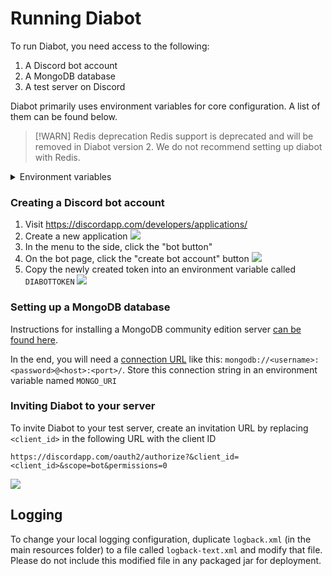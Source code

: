 # Running Diabot

To run Diabot, you need access to the following: 
1. A Discord bot account
2. A MongoDB database
3. A test server on Discord

Diabot primarily uses environment variables for core configuration. A list of them can be found below.

> [!WARN] Redis deprecation
> Redis support is deprecated and will be removed in Diabot version 2. We do not recommend setting up diabot with Redis.

<details>
<summary>Environment variables</summary>
  
| Environment variable            | Default        | Required | Description                                                                                                                                                                  |
|---------------------------------|----------------|----------|------------------------------------------------------------------------------------------------------------------------------------------------------------------------------|
| DIABOTTOKEN                     | N/A            | Yes      | Discord bot token.                                                                                                                                                           |
| MONGO_URI                       | N/A            | Yes      | [MongoDB connection string](https://docs.mongodb.com/manual/reference/connection-string/).                                                                                   |
| MONGO_DATABASE                  | diabot         | No       | The MongoDB database name used by Diabot.                                                                                                                                    |
| MONGO_CONNECTIONS               | 30             | No       | The maximum amount of connections that can be opened by the connection pool.                                                                                                 |
| MONGO_CHANNELS_COLLECTION       | channels       | No       | The MongoDB collection name for channel attribute storage.                                                                                                                   |
| MONGO_GRAPH_DISABLE_COLLECTION  | graph-disable  | No       | The MongoDB collection name for nightscout graph disables per guild.                                                                                                         |
| MONGO_NAME_RULES_COLLECTION     | name-rules     | No       | The MongoDB collection name for guild username rules.                                                                                                                        |
| MONGO_NIGHTSCOUT_COLLECTION     | nightscout     | No       | The MongoDB collection name for nightscout data.                                                                                                                             |
| MONGO_PROJECTS_COLLECTION       | projects       | No       | The MongoDB collection name for project/information storage.                                                                                                                 |
| MONGO_QUOTE_INDEX_COLLECTION    | quote-index    | No       | The MongoDB collection name for guilds' quote indexes.                                                                                                                       |
| MONGO_QUOTES_COLLECTION         | quotes         | No       | The MongoDB collection name for quotes.                                                                                                                                      |
| MONGO_REWARDS_COLLECTION        | rewards        | No       | The MongoDB collection name for guild reward storage.                                                                                                                        |
| MONGO_REWARDS_OPTOUT_COLLECTION | rewards-optout | No       | The MongoDB collection name for users who have opted-out of a guild's rewards.                                                                                               |
| REDIS_MONGO_MIGRATE             | N/A            | No       | Controls whether the Redis migration system is enabled. If this is enabled (set to `true`), you must also set `REDIS_URL` to a Redis server.                                 |
| QUOTE_ENABLE_GUILDS             | N/A            | No       | Comma-separated list of Discord guild IDs which is used to grant permission to the quote system on guilds. By default, all guilds are forbidden from using the quote system. |
| QUOTE_MAX                       | 5000           | No       | Sets the maximum amount of quotes each guild can store.                                                                                                                      |
| QUOTE_MAX_SEARCH_DISPLAY        | 10             | No       | Sets the maximum number of quotes a search will show.                                                                                                                        |
| HOME_GUILD_ID                   | N/A            | No       | Grants a guild, provided by its ID, permission to run certain commands (`info set`, `info delete`, `na delete`, `na set`).                                                   |
| HOME_GUILD_MESSAGE              | N/A            | No       | If users attempt to run the above commands, this message will be sent in response.                                                                                           |
| DIABOT_DEBUG                    | N/A            | No       | If this is set, the bot's command prefix will be changed to `dl` from `diabot`. This is to help with running a test instance alongside the main Diabot.                      |
| superusers                      | N/A            | No       | Comma-separated list of Discord user IDs which are permitted to use `diabot shutdown`.                                                                                       |
| nutritionixappid                | N/A            | No       | Sets the Nutritionix app ID for `diabot nutrition`.                                                                                                                          |
| nutritionixsecret               | N/A            | No       | Sets the Nutritionix secret for `diabot nutrition`.                                                                                                                          |
</details>

### Creating a Discord bot account
1. Visit https://discordapp.com/developers/applications/
2. Create a new application ![](/docs/images/create_application.png)
3. In the menu to the side, click the "bot button"
4. On the bot page, click the "create bot account" button ![](/docs/images/build_a_bot.png)
5. Copy the newly created token into an environment variable called `DIABOTTOKEN` ![](/docs/images/copy_token.png)

### Setting up a MongoDB database
Instructions for installing a MongoDB community edition server [can be found here](https://docs.mongodb.com/manual/administration/install-community/).

In the end, you will need a [connection URL](https://docs.mongodb.com/manual/reference/connection-string/#connections-standard-connection-string-format) like this: `mongodb://<username>:<password>@<host>:<port>/`. Store this connection string in an environment variable named `MONGO_URI`

### Inviting Diabot to your server
To invite Diabot to your test server, create an invitation URL by replacing `<client_id>` in the following URL with the client ID 

`https://discordapp.com/oauth2/authorize?&client_id=<client_id>&scope=bot&permissions=0`

![](/docs/images/copy_id.png)

## Logging

To change your local logging configuration, duplicate `logback.xml` (in the main resources folder) to a file called `logback-text.xml` and modify that file. 
Please do not include this modified file in any packaged jar for deployment.
